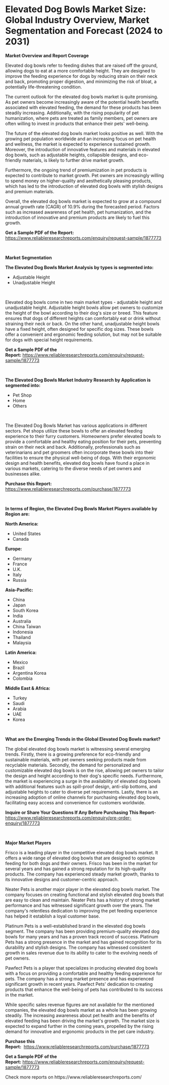 <p><h1>Elevated Dog Bowls Market Size: Global Industry Overview, Market Segmentation and Forecast (2024 to 2031)</h1></p><p><strong>Market Overview and Report Coverage</strong></p>
<p><p>Elevated dog bowls refer to feeding dishes that are raised off the ground, allowing dogs to eat at a more comfortable height. They are designed to improve the feeding experience for dogs by reducing strain on their neck and back, promoting proper digestion, and minimizing the risk of bloat, a potentially life-threatening condition.</p><p>The current outlook for the elevated dog bowls market is quite promising. As pet owners become increasingly aware of the potential health benefits associated with elevated feeding, the demand for these products has been steadily increasing. Additionally, with the rising popularity of pet humanization, where pets are treated as family members, pet owners are often willing to invest in products that enhance their pets' well-being.</p><p>The future of the elevated dog bowls market looks positive as well. With the growing pet population worldwide and an increasing focus on pet health and wellness, the market is expected to experience sustained growth. Moreover, the introduction of innovative features and materials in elevated dog bowls, such as adjustable heights, collapsible designs, and eco-friendly materials, is likely to further drive market growth.</p><p>Furthermore, the ongoing trend of premiumization in pet products is expected to contribute to market growth. Pet owners are increasingly willing to spend money on higher-quality and aesthetically pleasing products, which has led to the introduction of elevated dog bowls with stylish designs and premium materials.</p><p>Overall, the elevated dog bowls market is expected to grow at a compound annual growth rate (CAGR) of 10.9% during the forecasted period. Factors such as increased awareness of pet health, pet humanization, and the introduction of innovative and premium products are likely to fuel this growth.</p></p>
<p><strong>Get a Sample PDF of the Report:</strong> <a href="https://www.reliableresearchreports.com/enquiry/request-sample/1877773">https://www.reliableresearchreports.com/enquiry/request-sample/1877773</a></p>
<p>&nbsp;</p>
<p><strong>Market Segmentation</strong></p>
<p><strong>The Elevated Dog Bowls Market Analysis by types is segmented into:</strong></p>
<p><ul><li>Adjustable Height</li><li>Unadjustable Height</li></ul></p>
<p>&nbsp;</p>
<p><p>Elevated dog bowls come in two main market types - adjustable height and unadjustable height. Adjustable height bowls allow pet owners to customize the height of the bowl according to their dog's size or breed. This feature ensures that dogs of different heights can comfortably eat or drink without straining their neck or back. On the other hand, unadjustable height bowls have a fixed height, often designed for specific dog sizes. These bowls offer a convenient and ergonomic feeding solution, but may not be suitable for dogs with special height requirements.</p></p>
<p><strong>Get a Sample PDF of the Report:</strong>&nbsp;<a href="https://www.reliableresearchreports.com/enquiry/request-sample/1877773">https://www.reliableresearchreports.com/enquiry/request-sample/1877773</a></p>
<p>&nbsp;</p>
<p><strong>The Elevated Dog Bowls Market Industry Research by Application is segmented into:</strong></p>
<p><ul><li>Pet Shop</li><li>Home</li><li>Others</li></ul></p>
<p>&nbsp;</p>
<p><p>The Elevated Dog Bowls Market has various applications in different sectors. Pet shops utilize these bowls to offer an elevated feeding experience to their furry customers. Homeowners prefer elevated bowls to provide a comfortable and healthy eating position for their pets, preventing strain on their neck and back. Additionally, professionals such as veterinarians and pet groomers often incorporate these bowls into their facilities to ensure the physical well-being of dogs. With their ergonomic design and health benefits, elevated dog bowls have found a place in various markets, catering to the diverse needs of pet owners and businesses alike.</p></p>
<p><strong>Purchase this Report:</strong>&nbsp; <a href="https://www.reliableresearchreports.com/purchase/1877773">https://www.reliableresearchreports.com/purchase/1877773</a></p>
<p>&nbsp;</p>
<p><strong>In terms of Region, the Elevated Dog Bowls Market Players available by Region are:</strong></p>
<p>
    <p> <strong> North America: </strong>
        <ul>
            <li>United States</li>
            <li>Canada</li>
        </ul>
        </p> 
    <p> <strong> Europe: </strong>
        <ul>
            <li>Germany</li>
            <li>France</li>
            <li>U.K.</li>
            <li>Italy</li>
            <li>Russia</li>
        </ul>
        </p> 
    <p> <strong> Asia-Pacific: </strong>
        <ul>
            <li>China</li>
            <li>Japan</li>
            <li>South Korea</li>
            <li>India</li>
            <li>Australia</li>
            <li>China Taiwan</li>
            <li>Indonesia</li>
            <li>Thailand</li>
            <li>Malaysia</li>
        </ul>
        </p> 
    <p> <strong> Latin America: </strong>
        <ul>
            <li>Mexico</li>
            <li>Brazil</li>
            <li>Argentina Korea</li>
            <li>Colombia</li>
        </ul>
        </p> 
    <p> <strong> Middle East & Africa: </strong>
        <ul>
            <li>Turkey</li>
            <li>Saudi</li>
            <li>Arabia</li>
            <li>UAE</li>
            <li>Korea</li>
        </ul>
    </p>
    </p>
<p>&nbsp;</p>
<p><strong>What are the Emerging Trends in the Global Elevated Dog Bowls market?</strong></p>
<p><p>The global elevated dog bowls market is witnessing several emerging trends. Firstly, there is a growing preference for eco-friendly and sustainable materials, with pet owners seeking products made from recyclable materials. Secondly, the demand for personalized and customizable elevated dog bowls is on the rise, allowing pet owners to tailor the design and height according to their dog's specific needs. Furthermore, the market is experiencing a surge in the availability of elevated dog bowls with additional features such as spill-proof design, anti-slip bottoms, and adjustable heights to cater to diverse pet requirements. Lastly, there is an increasing adoption of online channels for purchasing elevated dog bowls, facilitating easy access and convenience for customers worldwide.</p></p>
<p><strong>Inquire or Share Your Questions If Any Before Purchasing This Report</strong>- <a href="https://www.reliableresearchreports.com/enquiry/pre-order-enquiry/1877773">https://www.reliableresearchreports.com/enquiry/pre-order-enquiry/1877773</a></p>
<p>&nbsp;</p>
<p><strong>Major Market Players</strong></p>
<p><p>Frisco is a leading player in the competitive elevated dog bowls market. It offers a wide range of elevated dog bowls that are designed to optimize feeding for both dogs and their owners. Frisco has been in the market for several years and has gained a strong reputation for its high-quality products. The company has experienced steady market growth, thanks to its innovative designs and customer-centric approach.</p><p>Neater Pets is another major player in the elevated dog bowls market. The company focuses on creating functional and stylish elevated dog bowls that are easy to clean and maintain. Neater Pets has a history of strong market performance and has witnessed significant growth over the years. The company's relentless dedication to improving the pet feeding experience has helped it establish a loyal customer base.</p><p>Platinum Pets is a well-established brand in the elevated dog bowls segment. The company has been providing premium-quality elevated dog bowls for many years and has a proven track record of success. Platinum Pets has a strong presence in the market and has gained recognition for its durability and stylish designs. The company has witnessed consistent growth in sales revenue due to its ability to cater to the evolving needs of pet owners.</p><p>Pawfect Pets is a player that specializes in producing elevated dog bowls with a focus on providing a comfortable and healthy feeding experience for pets. The company has a strong market presence and has experienced significant growth in recent years. Pawfect Pets' dedication to creating products that enhance the well-being of pets has contributed to its success in the market.</p><p>While specific sales revenue figures are not available for the mentioned companies, the elevated dog bowls market as a whole has been growing steadily. The increasing awareness about pet health and the benefits of elevated feeding has been driving the market's growth. The market size is expected to expand further in the coming years, propelled by the rising demand for innovative and ergonomic products in the pet care industry.</p></p>
<p><strong>Purchase this Report:</strong>&nbsp;&nbsp;<a href="https://www.reliableresearchreports.com/purchase/1877773">https://www.reliableresearchreports.com/purchase/1877773</a></p>
<p></p>
<p><strong>Get a Sample PDF of the Report:</strong>&nbsp;<a href="https://www.reliableresearchreports.com/enquiry/request-sample/1877773">https://www.reliableresearchreports.com/enquiry/request-sample/1877773</a></p>
<p>Check more reports on https://www.reliableresearchreports.com/</p>